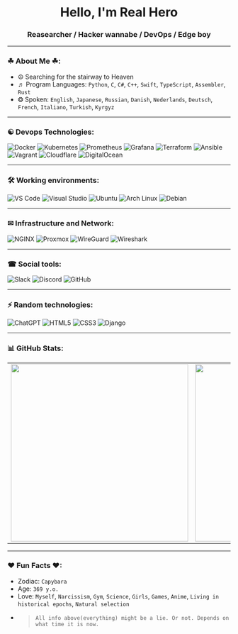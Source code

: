 <h1 align="center">Hello, I'm Real Hero</h1>
<h3 align="center">Reasearcher / Hacker wannabe / DevOps / Edge boy</h3>

---

### ☘ About Me ☘:
- ☮ Searching for the stairway to Heaven
- ♬ Program Languages: `Python`, `C`, `C#`, `C++`, `Swift`, `TypeScript`,  `Assembler`, `Rust` 
- ❂ Spoken: `English`, `Japanese`, `Russian`, `Danish`, `Nederlands`, `Deutsch`,  `French`, `Italiano`, `Turkish`, `Kyrgyz`

<!--
- 💬 Хочу пообщаться о: `архитектуре`, `open source`, `чем угодно`
- 📫 Как связаться: `you@example.com` или `@yourtelegram`
-->
---

### ☯ Devops Technologies:
![Docker](https://img.shields.io/badge/Docker-2496ED?style=for-the-badge&logo=docker&logoColor=white)
![Kubernetes](https://img.shields.io/badge/Kubernetes-326CE5?style=for-the-badge&logo=kubernetes&logoColor=white)
![Prometheus](https://img.shields.io/badge/Prometheus-E6522C?style=for-the-badge&logo=prometheus&logoColor=white)
![Grafana](https://img.shields.io/badge/Grafana-F46800?style=for-the-badge&logo=grafana&logoColor=white)
![Terraform](https://img.shields.io/badge/Terraform-623CE4?style=for-the-badge&logo=terraform&logoColor=white)
![Ansible](https://img.shields.io/badge/Ansible-EE0000?style=for-the-badge&logo=ansible&logoColor=white)
![Vagrant](https://img.shields.io/badge/Vagrant-1868F2?style=for-the-badge&logo=vagrant&logoColor=white)
![Cloudflare](https://img.shields.io/badge/Cloudflare-F38020?style=for-the-badge&logo=cloudflare&logoColor=white)
![DigitalOcean](https://img.shields.io/badge/DigitalOcean-0080FF?style=for-the-badge&logo=digitalocean&logoColor=white)


---

### 🛠 Working environments:
![VS Code](https://img.shields.io/badge/VS_Code-007ACC?style=for-the-badge&logo=visual-studio-code&logoColor=white)
![Visual Studio](https://img.shields.io/badge/Visual_Studio-5C2D91?style=for-the-badge&logo=visual-studio&logoColor=white)
![Ubuntu](https://img.shields.io/badge/Ubuntu-E95420?style=for-the-badge&logo=ubuntu&logoColor=white)
![Arch Linux](https://img.shields.io/badge/Arch_Linux-1793D1?style=for-the-badge&logo=arch-linux&logoColor=white)
![Debian](https://img.shields.io/badge/Debian-A81D33?style=for-the-badge&logo=debian&logoColor=white)

---

### ✉ Infrastructure and Network:
![NGINX](https://img.shields.io/badge/NGINX-009639?style=for-the-badge&logo=nginx&logoColor=white)
![Proxmox](https://img.shields.io/badge/Proxmox-E57000?style=for-the-badge&logo=proxmox&logoColor=white)
![WireGuard](https://img.shields.io/badge/WireGuard-88171A?style=for-the-badge&logo=wireguard&logoColor=white)
![Wireshark](https://img.shields.io/badge/Wireshark-1679A7?style=for-the-badge&logo=wireshark&logoColor=white)

---

### ☎ Social tools:
![Slack](https://img.shields.io/badge/Slack-4A154B?style=for-the-badge&logo=slack&logoColor=white)
![Discord](https://img.shields.io/badge/Discord-5865F2?style=for-the-badge&logo=discord&logoColor=white)
![GitHub](https://img.shields.io/badge/GitHub-181717?style=for-the-badge&logo=github&logoColor=white)

---

### ⚡ Random technologies:
![ChatGPT](https://img.shields.io/badge/ChatGPT-10A37F?style=for-the-badge&logo=openai&logoColor=white)
![HTML5](https://img.shields.io/badge/HTML5-E34F26?style=for-the-badge&logo=html5&logoColor=white)
![CSS3](https://img.shields.io/badge/CSS3-1572B6?style=for-the-badge&logo=css3&logoColor=white)
![Django](https://img.shields.io/badge/Django-092E20?style=for-the-badge&logo=django&logoColor=white)

---

### 📊 GitHub Stats:

<table>
  <tr>
    <td><img src="https://github-readme-stats.vercel.app/api?username=TrueRealHero&show_icons=true&theme=transparent)" width="400"/></td>
    <td><img src="https://github-readme-stats.vercel.app/api/top-langs/?username=TrueRealHero&layout=compact&theme=transparent)" width="400"/></td>
  </tr>
</table>

---

### ♥ Fun Facts ♥:
- Zodiac: `Capybara`
- Age: `369 y.o.`
- Love: `Myself`, `Narcissism`, `Gym`, `Science`, `Girls`, `Games`, `Anime`, `Living in historical epochs`, `Natural selection`
- > `All info above(everything) might be a lie. Or not. Depends on what time it is now.`


<!--
**TrueRealHero/TrueRealHero** is a ✨ _special_ ✨ repository because its `README.md` (this file) appears on your GitHub profile.

Here are some ideas to get you started:

- 🔭 I’m currently working on ...
- 🌱 I’m currently learning ...
- 👯 I’m looking to collaborate on ...
- 🤔 I’m looking for help with ...
- 💬 Ask me about ...
- 📫 How to reach me: ...
- 😄 Pronouns: ...
- ⚡ Fun fact: ...
-->
